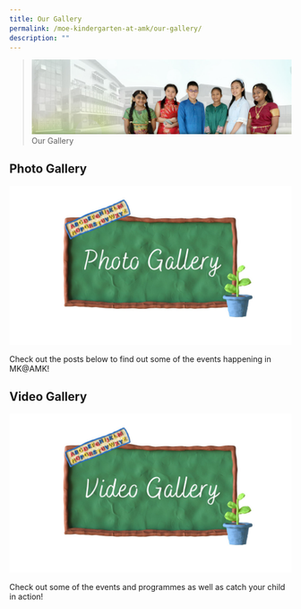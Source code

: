 ```yaml
---
title: Our Gallery
permalink: /moe-kindergarten-at-amk/our-gallery/
description: ""
---
```

>![](/images/About%20Us/banner2-with%20bg.jpg)
> Our Gallery

## Photo Gallery

![](/images/MOE%20Kindergarten/Photo%20Gallery.jpg)

Check out the posts below to find out some of the events happening in MK@AMK!

## Video Gallery

![](/images/MOE%20Kindergarten/Video%20Gallery.jpg)

Check out some of the events and programmes as well as catch your child in action!
